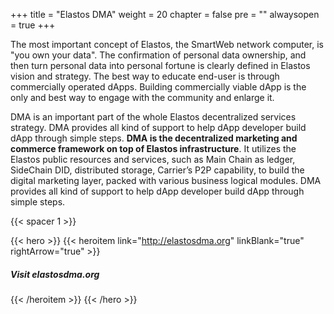 +++
title = "Elastos DMA"
weight = 20
chapter = false
pre = ""
alwaysopen = true
+++

The most important concept of Elastos, the SmartWeb network computer, is "you own your data". The confirmation of personal data ownership, and then turn personal data into personal fortune is clearly defined in Elastos vision and strategy. The best way to educate end-user is through commercially operated dApps. Building commercially viable dApp is the only and best way to engage with the community and enlarge it.

DMA is an important part of the whole Elastos decentralized services strategy. DMA provides all kind of support to help dApp developer build dApp through simple steps. **DMA is the decentralized marketing and commerce framework on top of Elastos infrastructure**. It utilizes the Elastos public resources and services, such as Main Chain as ledger, SideChain DID, distributed storage, Carrier’s P2P capability, to build the digital marketing layer, packed with various business logical modules. DMA provides all kind of support to help dApp developer build dApp through simple steps.

{{< spacer 1 >}}

{{< hero >}}
    {{< heroitem link="http://elastosdma.org" linkBlank="true" rightArrow="true" >}}
        <h5>Visit elastosdma.org</h5>
    {{< /heroitem >}}
{{< /hero >}}
